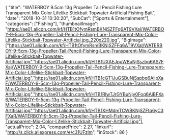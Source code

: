 {
	"title": "WATERBOY 9.5cm 13g Propeller Tail Pencil Fishing Lure Transparent Mix Color Lifelike Stickbait Topwater Artificial Fishing Bait",
	"date": "2018-10-31 10:30:20",
	"SubCat": ["Sports & Entertainment"],
	"categories": ["Fishing"],
	"thumbnailImage": "https://ae01.alicdn.com/kf/HTB1tOfymRsmBKNjSZFFq6AT9VXal/WATERBOY-9-5cm-13g-Propeller-Tail-Pencil-Fishing-Lure-Transparent-Mix-Color-Lifelike-Stickbait-Topwater-Artificial.jpg_220x220.jpg",
	"BigImage": ["https://ae01.alicdn.com/kf/HTB1tOfymRsmBKNjSZFFq6AT9VXal/WATERBOY-9-5cm-13g-Propeller-Tail-Pencil-Fishing-Lure-Transparent-Mix-Color-Lifelike-Stickbait-Topwater-Artificial.jpg","https://ae01.alicdn.com/kf/HTB1UXAEJpuWBuNjSszbq6AS7FXaj/WATERBOY-9-5cm-13g-Propeller-Tail-Pencil-Fishing-Lure-Transparent-Mix-Color-Lifelike-Stickbait-Topwater-Artificial.jpg","https://ae01.alicdn.com/kf/HTB1cGT1JuGSBuNjSspbq6AiipXaF/WATERBOY-9-5cm-13g-Propeller-Tail-Pencil-Fishing-Lure-Transparent-Mix-Color-Lifelike-Stickbait-Topwater-Artificial.jpg","https://ae01.alicdn.com/kf/HTB1RIwTJrGYBuNjy0Foq6AiBFXa6/WATERBOY-9-5cm-13g-Propeller-Tail-Pencil-Fishing-Lure-Transparent-Mix-Color-Lifelike-Stickbait-Topwater-Artificial.jpg","https://ae01.alicdn.com/kf/HTB1XHMdmTCWBKNjSZFtq6yC3FXaR/WATERBOY-9-5cm-13g-Propeller-Tail-Pencil-Fishing-Lure-Transparent-Mix-Color-Lifelike-Stickbait-Topwater-Artificial.jpg"],
	"actualPrice": 2.04,
	"comparePrice": 2.27,
	"linkurl": "http://s.click.aliexpress.com/e/c31UFzlm",
	"inStock": 86
}
